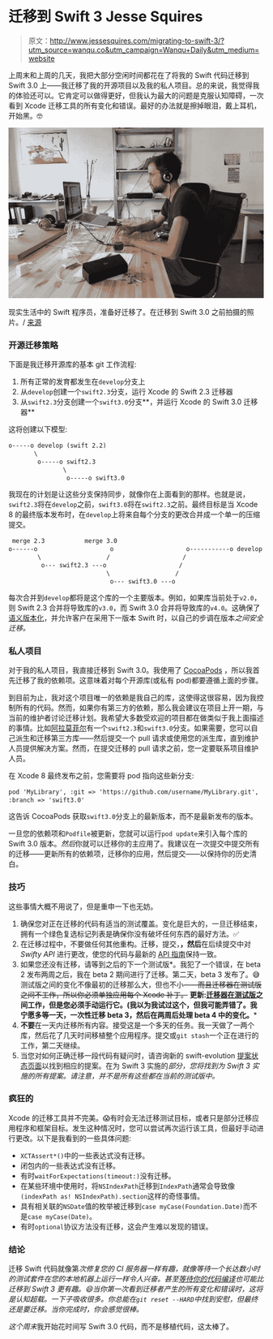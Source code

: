# 迁移到 Swift 3 Jesse Squires

> 原文：<http://www.jessesquires.com/migrating-to-swift-3/?utm_source=wanqu.co&utm_campaign=Wanqu+Daily&utm_medium=website>

上周末和上周的几天，我把大部分空闲时间都花在了将我的 Swift 代码迁移到 Swift 3.0 上——我迁移了我的开源项目以及我的私人项目。总的来说，我觉得我的体验还可以。它肯定可以做得更好，但我认为最大的问题是克服认知障碍，一次看到 Xcode 迁移工具的所有变化和错误。最好的办法就是擦掉眼泪，戴上耳机，开始黑。🤓

![A Swift programmer](img/4aab2fae4592de324e944cdb29672926.png "A Swift programmer")



现实生活中的 Swift 程序员，准备好迁移了。在迁移到 Swift 3.0 之前拍摄的照片。/ [来源](http://www.itworld.com/article/2892928/music-to-get-you-into-the-coding-groove.html)





### 开源迁移策略

下面是我迁移开源库的基本 git 工作流程:

1.  所有正常的发育都发生在`develop`分支上
2.  从`develop`创建一个`swift2.3`分支，运行 Xcode 的 Swift 2.3 迁移器
3.  从`swift2.3`分支创建一个`swift3.0`分支**，并运行 Xcode 的 Swift 3.0 迁移器**

这将创建以下模型:

```
o-----o develop (swift 2.2)
       \
        o-----o swift2.3
               \
                o-----o swift3.0 
```

我现在的计划是让这些分支保持同步，就像你在上面看到的那样。也就是说，`swift2.3`将在`develop`之前，`swift3.0`将在`swift2.3`之前。最终目标是当 Xcode 8 的最终版本发布时，在`develop`上将来自每个分支的更改合并成一个单一的压缩提交。

```
 merge 2.3           merge 3.0
o------o                    o                    o-----------o develop
        \                  /                    /
         o--- swift2.3 ---o                    /
                           \                  /
                            o--- swift3.0 ---o 
```

每次合并到`develop`都将是这个库的一个主要版本。例如，如果库当前处于`v2.0`，则 Swift 2.3 合并将导致库的`v3.0`，而 Swift 3.0 合并将导致库的`v4.0`。这确保了[语义版本化](http://semver.org)，并允许客户在采用下一版本 Swift 时，以自己的步调在版本*之间安全迁移。*

### 私人项目

对于我的私人项目，我直接迁移到 Swift 3.0。我使用了 [CocoaPods](https://cocoapods.org) ，所以我首先迁移了我的依赖项。这意味着对每个开源库(或私有 pod)都要遵循上面的步骤。

到目前为止，我对这个项目唯一的依赖是我自己的库，这使得这很容易，因为我控制所有的代码。然而，如果你有第三方的依赖，那么我会建议在项目上开一期，与当前的维护者讨论迁移计划。我希望大多数受欢迎的项目都在做类似于我上面描述的事情。比如[阿拉莫菲尔](https://github.com/Alamofire/Alamofire)有一个`swift2.3`和`swift3.0`分支。如果需要，您可以自己派生和迁移第三方库——然后提交一个 pull 请求或使用您的派生库，直到维护人员提供解决方案。然而，在提交迁移的 pull 请求之前，您一定要联系项目维护人员。

在 Xcode 8 最终发布之前，您需要将 pod 指向这些新分支:

```
pod 'MyLibrary', :git => 'https://github.com/username/MyLibrary.git', :branch => 'swift3.0' 
```

这告诉 CocoaPods 获取`swift3.0`分支上的最新版本，而不是最新发布的版本。

一旦您的依赖项和`Podfile`被更新，您就可以运行`pod update`来引入每个库的 Swift 3.0 版本。*然后*你就可以迁移你的主应用了。我建议在一次提交中提交所有的迁移——更新所有的依赖项，迁移你的应用，然后提交——以保持你的历史清白。

### 技巧

这些事情大概不用说了，但是重申一下也无妨。

1.  确保您对正在迁移的代码有适当的测试覆盖。变化是巨大的，一旦迁移结束，拥有一个绿色复选标记列表是确保你没有破坏任何东西的最好方法。✅
2.  在迁移过程中，不要做任何其他重构。迁移，提交，**，然后**在后续提交中对 *Swifty API* 进行更改，使您的代码与最新的 [API 指南](https://swift.org/documentation/api-design-guidelines/)保持一致。
3.  如果您还没有迁移，请等到之后的下一个测试版*。我犯了一个错误，在 beta 2 发布两周之后，我在 beta 2 期间进行了迁移。第二天，beta 3 发布了。😅测试版之间的变化不像最初的迁移那么大，但也不小——~~而且迁移器在测试版之间不工作，所以你必须单独应用每个 Xcode 补丁。~~ **更新:[迁移器在测试版](https://twitter.com/clattner_llvm/status/757626936810057728)之间工作，但是您必须手动运行它。(我以为我试过这个，但我可能弄错了。我宁愿多等一天，一次性迁移 beta 3，然后在两周后处理 beta 4 中的变化。***
4.  **不要**在一天内迁移所有内容。接受这是一个多天的任务。我一天做了一两个库，然后花了几天时间移植整个应用程序。提交或`git stash`一个正在进行的工作，第二天继续。
5.  当您对如何正确迁移一段代码有疑问时，请咨询新的 swift-evolution [提案状态页面](http://apple.github.io/swift-evolution/)以找到相应的提案。在为 Swift 3 实施的*部分，您将找到为 Swift 3 实施的所有提案。请注意，并不是所有这些都在当前的测试版中。*

### 疯狂的

Xcode 的迁移工具并不完美。😱有时会无法迁移测试目标，或者只是部分迁移应用程序和框架目标。发生这种情况时，您可以尝试再次运行该工具，但最好手动进行更改。以下是我看到的一些具体问题:

*   `XCTAssert*()`中的一些表达式没有迁移。
*   闭包内的一些表达式没有迁移。
*   有时`waitForExpectations(timeout:)`没有迁移。
*   在某些环境中使用时，将`NSIndexPath`迁移到`IndexPath`通常会导致像`(indexPath as! NSIndexPath).section`这样的奇怪事情。
*   具有相关联的`NSDate`值的枚举被迁移到`case myCase(Foundation.Date)`而不是`case myCase(Date)`。
*   有时`optional`协议方法没有迁移，这会产生难以发现的错误。

### 结论

迁移 Swift 代码就像第*次修复您的 CI 服务器一样有趣，就像等待一个长达数小时的测试套件在您的本地机器上运行一样令人兴奋。甚至[等待你的代码编译](https://xkcd.com/303/)也可能比迁移到 Swift 3 更有趣。😄当你第一次看到迁移者产生的所有变化和错误时，这将是认知超载。一下子吸收很多。你总能在`git reset --HARD`中找到安慰，但最终还是要迁移。当你完成时，你会感觉很棒。*

*这个周末*我开始花时间写 Swift 3.0 代码，而不是移植代码，这太棒了。